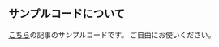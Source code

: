 ## サンプルコードについて

[こちら](https://lelelemon.hatenablog.com/entry/2025/01/12/184043?_gl=1*1amxjv8*_gcl_au*MTA4Nzc2MzMwNy4xNzMxNzY0MDY1)の記事のサンプルコードです。
ご自由にお使いください。
